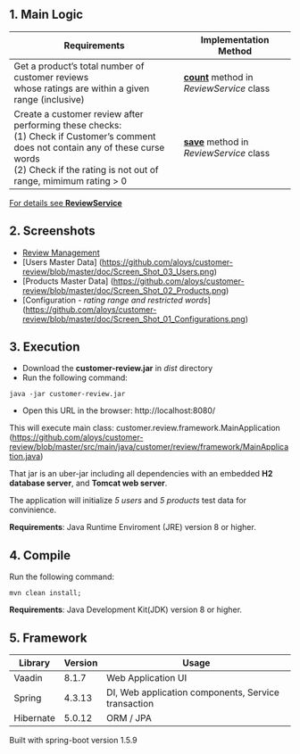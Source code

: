 
## 1. Main Logic

| Requirements | Implementation Method|
|-------------|---------------------------------------|
| Get a product’s total number of customer reviews <br /> whose ratings are within a given range (inclusive) | [**count**](https://github.com/aloys/customer-review/blob/master/src/main/java/customer/review/application/review/ReviewService.java#L81)  method in _ReviewService_ class|
| Create a customer review after performing these checks:<br />  (1) Check if Customer’s comment does not contain any of these curse words<br />  (2) Check if the rating is not out of range, mimimum rating > 0| [**save**](https://github.com/aloys/customer-review/blob/master/src/main/java/customer/review/application/review/ReviewService.java#L50)  method in _ReviewService_ class|

[For details see **ReviewService**](https://github.com/aloys/customer-review/blob/master/src/main/java/customer/review/application/review/ReviewService.java)

## 2. Screenshots


- [Review Management]( https://github.com/aloys/customer-review/blob/master/doc/Screen_Shot_04_Reviews.png )
- [Users Master Data] (https://github.com/aloys/customer-review/blob/master/doc/Screen_Shot_03_Users.png)
- [Products Master Data] (https://github.com/aloys/customer-review/blob/master/doc/Screen_Shot_02_Products.png)
- [Configuration - _rating range and restricted words_] (https://github.com/aloys/customer-review/blob/master/doc/Screen_Shot_01_Configurations.png)

## 3. Execution

- Download the **customer-review.jar** in *dist* directory
- Run the following command:

```console
java -jar customer-review.jar
```
- Open this URL in the browser:
http://localhost:8080/

This will execute main class: customer.review.framework.MainApplication
(https://github.com/aloys/customer-review/blob/master/src/main/java/customer/review/framework/MainApplication.java)

That jar is an uber-jar including all dependencies with an embedded **H2 database server**, and **Tomcat web server**.

The application will initialize _5 users_ and _5 products_ test data for convinience.

**Requirements**: Java Runtime Enviroment (JRE) version 8 or higher.

## 4. Compile

Run the following command:
```console
mvn clean install;
```
**Requirements**: Java Development Kit(JDK) version 8 or higher.

## 5. Framework

| Library | Version | Usage |  
|---------|---------|---------|
| Vaadin | 8.1.7 | Web Application UI |
| Spring | 4.3.13 | DI, Web application components, Service transaction |
| Hibernate  | 5.0.12 | ORM / JPA |

Built with spring-boot version 1.5.9





